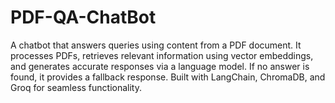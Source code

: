# PDF-QA-ChatBot
 A chatbot that answers queries using content from a PDF document. It processes PDFs, retrieves relevant information using vector embeddings, and generates accurate responses via a language model. If no answer is found, it provides a fallback response. Built with LangChain, ChromaDB, and Groq for seamless functionality.
